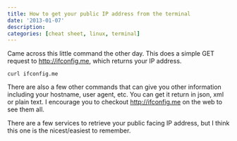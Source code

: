 ```yaml
---
title: How to get your public IP address from the terminal
date: '2013-01-07'
description:
categories: [cheat sheet, linux, terminal]
---
```


Came across this little command the other day. This does a simple GET request to http://ifconfig.me, which returns your IP address.

```curl ifconfig.me```

There are also a few other commands that can give you other information including your hostname, user agent, etc. You can get it return in json, xml or plain text. I encourage you to checkout http://ifconfig.me on the web to see them all.

There are a few services to retrieve your public facing IP address, but I think this one is the nicest/easiest to remember.

